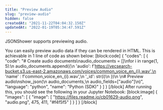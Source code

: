 ```yaml
---
title: "Preview Audio"
slug: "preview-audio"
hidden: false
createdAt: "2021-11-22T04:04:32.150Z"
updatedAt: "2022-01-19T05:34:47.591Z"
---
```

JSONShower supports previewing audio.

You can easily preview audio data if they can be rendered in HTML. This is achievable in 1 line of code as shown below:
[block:code]
{
  "codes": [
    {
      "code": "# Create audio documents\naudio_documents = []\nfor i in range(1, 5):\n    audio_documents.append({\n        'audio': f'https://vecsearch-bucket.s3.us-east-2.amazonaws.com/voices/common_voice_en_{i}.wav',\n        'name' : f'common_voice_en_{i}.wav',\n        '_id': str(i)\n    })\n    \n# Preview audio\nshow_json(\n    audio_documents,\n    audio_fields=[\"audio\"]\n)",
      "language": "python",
      "name": "Python (SDK)"
    }
  ]
}
[/block]
After running this, you should see the following in your Jupyter Notebook:
[block:image]
{
  "images": [
    {
      "image": [
        "https://files.readme.io/cb01629-audio.png",
        "audio.png",
        475,
        411,
        "#f4f5f5"
      ]
    }
  ]
}
[/block]
